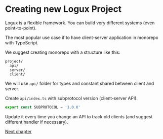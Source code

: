 # Creating new Logux Project

Logux is a flexible framework. You can build very different systems (even point-to-point).

The most popular use case if to have client-server application in monorepo with TypeScript.

We suggest creating monorepo with a structure like this:

```
project/
  api/
  server/
  client/
```

We will use `api/` folder for types and constant shared between client and server.

Create `api/index.ts` with subprotocol version (client-server API).

```ts
export const SUBPROTOCOL = '1.0.0'
```

Update it every time you change an API to track old clients (and suggest different handler if necessary).

[Next chapter](./server.md)
